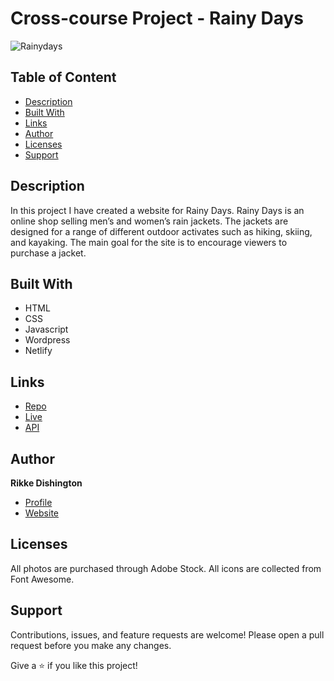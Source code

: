 # Cross-course Project - Rainy Days

![Rainydays](https://user-images.githubusercontent.com/85433495/224536285-41628e2a-0301-4294-b8ed-3bd2415e1075.png)

## Table of Content
* [Description](#description)
* [Built With](#built-with)
* [Links](#links)
* [Author](#author)
* [Licenses](#licenses)
* [Support](#support)

## Description

In this project I have created a website for Rainy Days. Rainy Days is an online shop selling men’s and women’s rain jackets. The jackets are designed for a range of different outdoor activates such as hiking, skiing, and kayaking. The main goal for the site is to encourage viewers to purchase a jacket. 

## Built With

- HTML
- CSS
- Javascript
- Wordpress
- Netlify

## Links

- [Repo](https://github.com/rikke-dishington/interaction-design-ca "<Rainy Days> Repo")
- [Live](https://boisterous-alpaca-260b5b.netlify.app "Live View")
- [API](https://rikkedishingtonschool.com/rainy-days/wp-json/wc/store/products "Wordpress REST API")

## Author

**Rikke Dishington**

- [Profile](https://github.com/rikke-dishington/Rikke-dishington)
- [Website](https://glowing-creponne-2e2b07.netlify.app)

## Licenses

All photos are purchased through Adobe Stock.
All icons are collected from Font Awesome.


## Support

Contributions, issues, and feature requests are welcome! Please open a pull request before you make any changes.

Give a ⭐️ if you like this project!
